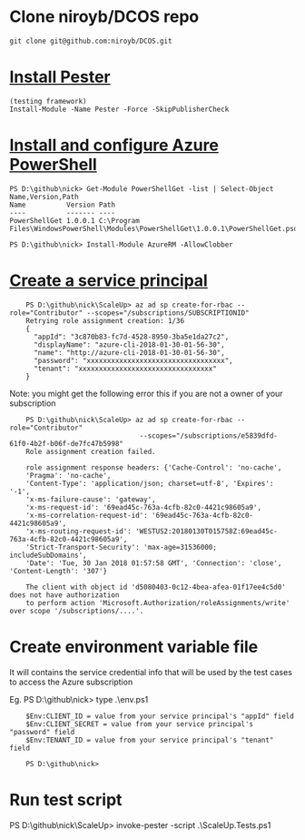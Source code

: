 

# Clone niroyb/DCOS repo

    git clone git@github.com:niroyb/DCOS.git

# [Install Pester](https://github.com/pester/Pester/wiki/Installation-and-Update)

    (testing framework)
    Install-Module -Name Pester -Force -SkipPublisherCheck


# [Install and configure Azure PowerShell](https://docs.microsoft.com/en-us/powershell/azure/install-azurerm-ps?view=azurermps-5.1.1)
  
    PS D:\github\nick> Get-Module PowerShellGet -list | Select-Object Name,Version,Path
    Name          Version Path
    ----          ------- ----
    PowerShellGet 1.0.0.1 C:\Program Files\WindowsPowerShell\Modules\PowerShellGet\1.0.0.1\PowerShellGet.psd1

    PS D:\github\nick> Install-Module AzureRM -AllowClobber

# [Create a service principal](https://www.terraform.io/docs/providers/azurerm/authenticating_via_service_principal.html)

        PS D:\github\nick\ScaleUp> az ad sp create-for-rbac --role="Contributor" --scopes="/subscriptions/SUBSCRIPTIONID"
        Retrying role assignment creation: 1/36
        {
          "appId": "3c870b83-fc7d-4528-8950-3ba5e1da27c2",
          "displayName": "azure-cli-2018-01-30-01-56-30",
          "name": "http://azure-cli-2018-01-30-01-56-30",
          "password": "xxxxxxxxxxxxxxxxxxxxxxxxxxxxxxxxxx",
          "tenant": "xxxxxxxxxxxxxxxxxxxxxxxxxxxxxxxxx"
        }


  Note: you  might get the following error this if you are not a owner of your subscription 
  
        PS D:\github\nick\ScaleUp> az ad sp create-for-rbac --role="Contributor" 
                                    --scopes="/subscriptions/e5839dfd-61f0-4b2f-b06f-de7fc47b5998"
        Role assignment creation failed.

        role assignment response headers: {'Cache-Control': 'no-cache', 
        'Pragma': 'no-cache', 
        'Content-Type': 'application/json; charset=utf-8', 'Expires': '-1', 
        'x-ms-failure-cause': 'gateway',
        'x-ms-request-id': '69ead45c-763a-4cfb-82c0-4421c98605a9',
        'x-ms-correlation-request-id': '69ead45c-763a-4cfb-82c0-4421c98605a9',
        'x-ms-routing-request-id': 'WESTUS2:20180130T015758Z:69ead45c-763a-4cfb-82c0-4421c98605a9', 
        'Strict-Transport-Security': 'max-age=31536000; includeSubDomains', 
        'Date': 'Tue, 30 Jan 2018 01:57:58 GMT', 'Connection': 'close', 'Content-Length': '307'}

        The client with object id 'd5080403-0c12-4bea-afea-01f17ee4c5d0' does not have authorization 
        to perform action 'Microsoft.Authorization/roleAssignments/write' over scope '/subscriptions/....'.


# Create environment variable file

  It will contains the service credential info that will be used by the test cases to access the Azure subscription

  Eg.
        PS D:\github\nick> type .\env.ps1
        
        $Env:CLIENT_ID = value from your service principal's "appId" field
        $Env:CLIENT_SECRET = value from your service principal's "password" field
        $Env:TENANT_ID = value from your service principal's "tenant" field
        
        PS D:\github\nick>
  
# Run test script

  PS D:\github\nick\ScaleUp> invoke-pester -script  .\ScaleUp.Tests.ps1

